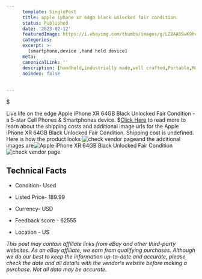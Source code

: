```yaml
---
      template: SinglePost
      title: apple iphone xr 64gb black unlocked fair condition
      status: Published
      date: '2023-02-12'
      featuredImage: https://i.ebayimg.com/thumbs/images/g/LZ8AAOSwK9heMgi9/s-l225.jpg
      categories: 
      excerpt: >-
        [smartphone,device ,hand held device]
      meta:
      canonicalLink: ''
      description: [handheld,industrially made,well crafted,Portable,Mobile,Compact,Convenient,Lightweight,Maneuverable,Man-portable,Miniature,Carriable,Hand-held,Light,Holdable,Transportable,Mobile device,Pocket-sized,On-the-go,Wireless,Cordless,Compact size,Convenient size, smartphone,device ,hand held device]
      noindex: false
      
        
---
```

$

Live life on the edge Apple iPhone XR 64GB Black Unlocked Fair Condition - a 5-star Cell Phones & Smartphones device.
$[Click Here](https://www.ebay.com/itm/283761987247?hash=item4211884eaf%3Ag%3ALZ8AAOSwK9heMgi9&mkevt=1&mkcid=1&mkrid=711-53200-19255-0&campid=%253CePNCampaignId%253E&customid=%253CreferenceId%253E&toolid=10049) to read more to learn about the shipping costs and additional image urls for the Apple iPhone XR 64GB Black Unlocked Fair Condition. Shipping cost is undefined. Here is how the product looks ![check vendor page](https://i.ebayimg.com/thumbs/images/g/LZ8AAOSwK9heMgi9/s-l225.jpg)and the additional images are![Apple iPhone XR 64GB Black Unlocked Fair Condition](https://i.ebayimg.com/images/g/LZ8AAOSwK9heMgi9/s-l1600.jpg)![check vendor page](https://origin-galleryplus.ebayimg.com/ws/web/283761987247_2_0_1/225x225.jpg,https://origin-galleryplus.ebayimg.com/ws/web/283761987247_3_0_1/225x225.jpg,https://origin-galleryplus.ebayimg.com/ws/web/283761987247_4_0_1/225x225.jpg,https://origin-galleryplus.ebayimg.com/ws/web/283761987247_5_0_1/225x225.jpg,https://origin-galleryplus.ebayimg.com/ws/web/283761987247_6_0_1/225x225.jpg,https://origin-galleryplus.ebayimg.com/ws/web/283761987247_7_0_1/225x225.jpg,https://origin-galleryplus.ebayimg.com/ws/web/283761987247_8_0_1/225x225.jpg,https://origin-galleryplus.ebayimg.com/ws/web/283761987247_9_0_1/225x225.jpg)



 ## Technical Facts 



     
      

 - Condition- Used 


      

 - Listed Price- 189.99 


      

 - Currency- USD 


      

 - Feedback score - 62555 


      

 - Location - US 


      
      

 *_This post may contain affiliate links from eBay and other third-party websites. As an eBay affiliate, we earn from qualifying purchases. Although we do our best to keep the information up-to-date and accurate, please check the date and all details with the vendor's website before making a purchase. Not all data may be accurate._*







